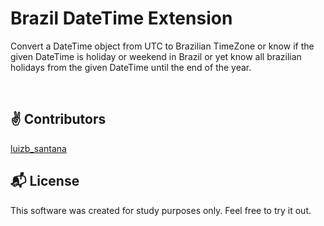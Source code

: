 # Brazil DateTime Extension
Convert a DateTime object from UTC to Brazilian TimeZone or know if the given DateTime is holiday or weekend in Brazil or yet know all brazilian holidays from the given DateTime until the end of the year.

<br>

## :v: Contributors

[luizb_santana](https://twitter.com/luizb_santana)

## :mailbox_with_mail: License

This software was created for study purposes only. Feel free to try it out.
